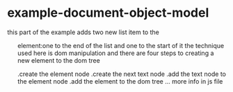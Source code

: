 # example-document-object-model

this part of the example adds two new list item to the <ul> element:one to the end of the list and one to the start of it the technique used here is dom manipulation and there are four steps to creating a new element to the dom tree

.create the element node
.create the next text node
.add the text node to the element node
.add the element to the dom tree ... more info in js file

